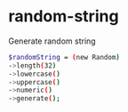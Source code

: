 # random-string
Generate random string

```bash
$randomString = (new Random)
->length(32)
->lowercase()
->uppercase()
->numeric()
->generate();
```
